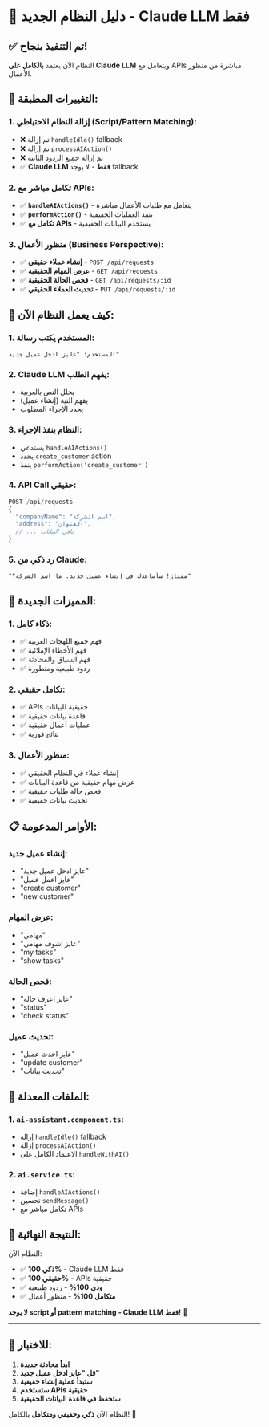 # 🤖 دليل النظام الجديد - Claude LLM فقط

## ✅ **تم التنفيذ بنجاح!**

النظام الآن يعتمد **بالكامل على Claude LLM** ويتعامل مع APIs مباشرة من منظور الأعمال.

## 🔄 **التغييرات المطبقة:**

### **1. إزالة النظام الاحتياطي (Script/Pattern Matching):**
- ❌ تم إزالة `handleIdle()` fallback
- ❌ تم إزالة `processAIAction()` 
- ❌ تم إزالة جميع الردود الثابتة
- ✅ **Claude LLM فقط** - لا يوجد fallback

### **2. تكامل مباشر مع APIs:**
- ✅ **`handleAIActions()`** - يتعامل مع طلبات الأعمال مباشرة
- ✅ **`performAction()`** - ينفذ العمليات الحقيقية
- ✅ **تكامل مع APIs** - يستخدم البيانات الحقيقية

### **3. منظور الأعمال (Business Perspective):**
- ✅ **إنشاء عملاء حقيقي** - `POST /api/requests`
- ✅ **عرض المهام الحقيقية** - `GET /api/requests`
- ✅ **فحص الحالة الحقيقية** - `GET /api/requests/:id`
- ✅ **تحديث العملاء الحقيقي** - `PUT /api/requests/:id`

## 🎯 **كيف يعمل النظام الآن:**

### **1. المستخدم يكتب رسالة:**
```
المستخدم: "عايز ادخل عميل جديد"
```

### **2. Claude LLM يفهم الطلب:**
- يحلل النص بالعربية
- يفهم النية (إنشاء عميل)
- يحدد الإجراء المطلوب

### **3. النظام ينفذ الإجراء:**
- يستدعي `handleAIActions()`
- يحدد `create_customer` action
- ينفذ `performAction('create_customer')`

### **4. API Call حقيقي:**
```typescript
POST /api/requests
{
  "companyName": "اسم الشركة",
  "address": "العنوان",
  // ... باقي البيانات
}
```

### **5. رد ذكي من Claude:**
```
"ممتاز! سأساعدك في إنشاء عميل جديد. ما اسم الشركة؟"
```

## 🚀 **المميزات الجديدة:**

### **1. ذكاء كامل:**
- ✅ فهم جميع اللهجات العربية
- ✅ فهم الأخطاء الإملائية
- ✅ فهم السياق والمحادثة
- ✅ ردود طبيعية ومتطورة

### **2. تكامل حقيقي:**
- ✅ APIs حقيقية للبيانات
- ✅ قاعدة بيانات حقيقية
- ✅ عمليات أعمال حقيقية
- ✅ نتائج فورية

### **3. منظور الأعمال:**
- ✅ إنشاء عملاء في النظام الحقيقي
- ✅ عرض مهام حقيقية من قاعدة البيانات
- ✅ فحص حالة طلبات حقيقية
- ✅ تحديث بيانات حقيقية

## 📋 **الأوامر المدعومة:**

### **إنشاء عميل جديد:**
- "عايز ادخل عميل جديد"
- "عايز اعمل عميل"
- "create customer"
- "new customer"

### **عرض المهام:**
- "مهامي"
- "عايز اشوف مهامي"
- "my tasks"
- "show tasks"

### **فحص الحالة:**
- "عايز اعرف حالة"
- "status"
- "check status"

### **تحديث عميل:**
- "عايز احدث عميل"
- "update customer"
- "تحديث بيانات"

## 🔧 **الملفات المعدلة:**

### **1. `ai-assistant.component.ts`:**
- إزالة `handleIdle()` fallback
- إزالة `processAIAction()`
- الاعتماد الكامل على `handleWithAI()`

### **2. `ai.service.ts`:**
- إضافة `handleAIActions()`
- تحسين `sendMessage()`
- تكامل مباشر مع APIs

## 🎉 **النتيجة النهائية:**

النظام الآن:
- ✅ **ذكي 100%** - Claude LLM فقط
- ✅ **حقيقي 100%** - APIs حقيقية
- ✅ **ودي 100%** - ردود طبيعية
- ✅ **متكامل 100%** - منظور أعمال

**لا يوجد script أو pattern matching - Claude LLM فقط!** 🚀

---

## 🧪 **للاختبار:**

1. **ابدأ محادثة جديدة**
2. **قل "عايز ادخل عميل جديد"**
3. **ستبدأ عملية إنشاء حقيقية**
4. **ستستخدم APIs حقيقية**
5. **ستحفظ في قاعدة البيانات الحقيقية**

النظام الآن **ذكي وحقيقي ومتكامل** بالكامل! 🎯


